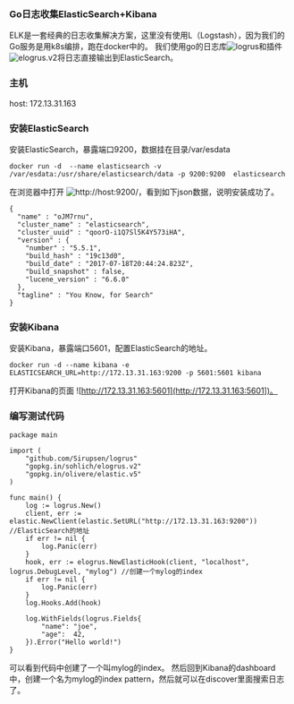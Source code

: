 ### Go日志收集ElasticSearch+Kibana
ELK是一套经典的日志收集解决方案，这里没有使用L（Logstash），因为我们的Go服务是用k8s编排，跑在docker中的。
我们使用go的日志库![logrus](https://github.com/sirupsen/logrus)和插件![elogrus.v2](https://github.com/liyue201/elogrus.v2)将日志直接输出到ElasticSearch。

### 主机
host: 172.13.31.163

### 安装ElasticSearch
安装ElasticSearch，暴露端口9200，数据挂在目录/var/esdata
```
docker run -d  --name elasticsearch -v /var/esdata:/usr/share/elasticsearch/data -p 9200:9200  elasticsearch
```
在浏览器中打开 ![http://host:9200/](http://host:9200/)，看到如下json数据，说明安装成功了。

```
{
  "name" : "oJM7rnu",
  "cluster_name" : "elasticsearch",
  "cluster_uuid" : "qoorO-i1Q7Sl5K4Y573iHA",
  "version" : {
    "number" : "5.5.1",
    "build_hash" : "19c13d0",
    "build_date" : "2017-07-18T20:44:24.823Z",
    "build_snapshot" : false,
    "lucene_version" : "6.6.0"
  },
  "tagline" : "You Know, for Search"
}
```

### 安装Kibana

安装Kibana，暴露端口5601，配置ElasticSearch的地址。
```
docker run -d --name kibana -e ELASTICSEARCH_URL=http://172.13.31.163:9200 -p 5601:5601 kibana
```

打开Kibana的页面 ![http://172.13.31.163:5601](http://172.13.31.163:5601])。

### 编写测试代码

```
package main

import (
	"github.com/Sirupsen/logrus"
	"gopkg.in/sohlich/elogrus.v2"
	"gopkg.in/olivere/elastic.v5"
)

func main() {
	log := logrus.New()
	client, err := elastic.NewClient(elastic.SetURL("http://172.13.31.163:9200")) //ElasticSearch的地址
	if err != nil {
		log.Panic(err)
	}	
	hook, err := elogrus.NewElasticHook(client, "localhost", logrus.DebugLevel, "mylog") //创建一个mylog的index 
	if err != nil {
		log.Panic(err)
	}	
	log.Hooks.Add(hook)

	log.WithFields(logrus.Fields{
		"name": "joe",
		"age":  42,
	}).Error("Hello world!")
}
```
可以看到代码中创建了一个叫mylog的index。 然后回到Kibana的dashboard中，创建一个名为mylog的index pattern，然后就可以在discover里面搜索日志了。

